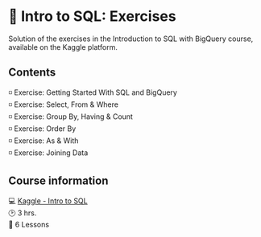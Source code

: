 # 📙 Intro to SQL: Exercises

Solution of the exercises in the Introduction to SQL with BigQuery course, available on the Kaggle platform.

## Contents

◽ Exercise: Getting Started With SQL and BigQuery <br>
◽ Exercise: Select, From & Where <br>
◽ Exercise: Group By, Having & Count <br>
◽ Exercise: Order By <br>
◽ Exercise: As & With <br>
◽ Exercise: Joining Data

## Course information

💻 [Kaggle - Intro to SQL](https://www.kaggle.com/learn/intro-to-sql) <br>
🕑 3 hrs. <br>
📄 6 Lessons
